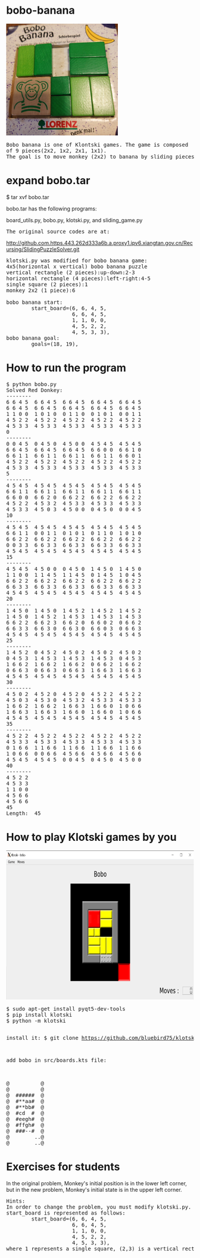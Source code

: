 # bobo-banana
<img src='bobobanana.png' width=300 height=300>
<pre>
Bobo banana is one of Klontski games. The game is composed 
of 9 pieces(2x2, 1x2, 2x1, 1x1).
The goal is to move monkey (2x2) to banana by sliding pieces.
</pre>

# expand bobo.tar
$ tar xvf bobo.tar

bobo.tar has the following programs:

board_utils.py, bobo.py, klotski.py, and sliding_game.py
<pre>
The original source codes are at:
</pre>
http://github.com.https.443.262d333a6b.a.proxy1.ipv6.xiangtan.gov.cn/Recursing/SlidingPuzzleSolver.git

<pre>
klotski.py was modified for bobo banana game:
4x5(horizontal x vertical) bobo banana puzzle 
vertical rectangle (2 pieces):up-down:2-3
horizontal rectangle (4 pieces):left-right:4-5
single square (2 pieces):1
monkey 2x2 (1 piece):6

bobo banana start:
        start_board=(6, 6, 4, 5,
                     6, 6, 4, 5,
                     1, 1, 0, 0,
                     4, 5, 2, 2,
                     4, 5, 3, 3),
bobo banana goal:
        goals=(18, 19),
</pre>

# How to run the program
<pre>
$ python bobo.py
Solved Red Donkey:
--------
6 6 4 5  6 6 4 5  6 6 4 5  6 6 4 5  6 6 4 5
6 6 4 5  6 6 4 5  6 6 4 5  6 6 4 5  6 6 4 5
1 1 0 0  1 0 1 0  0 1 1 0  0 1 0 1  0 0 1 1
4 5 2 2  4 5 2 2  4 5 2 2  4 5 2 2  4 5 2 2
4 5 3 3  4 5 3 3  4 5 3 3  4 5 3 3  4 5 3 3
0
--------
0 0 4 5  0 4 5 0  4 5 0 0  4 5 4 5  4 5 4 5
6 6 4 5  6 6 4 5  6 6 4 5  6 6 0 0  6 6 1 0
6 6 1 1  6 6 1 1  6 6 1 1  6 6 1 1  6 6 0 1
4 5 2 2  4 5 2 2  4 5 2 2  4 5 2 2  4 5 2 2
4 5 3 3  4 5 3 3  4 5 3 3  4 5 3 3  4 5 3 3
5
--------
4 5 4 5  4 5 4 5  4 5 4 5  4 5 4 5  4 5 4 5
6 6 1 1  6 6 1 1  6 6 1 1  6 6 1 1  6 6 1 1
6 6 0 0  6 6 2 0  6 6 2 2  6 6 2 2  6 6 2 2
4 5 2 2  4 5 3 2  4 5 3 3  4 5 3 3  4 5 3 3
4 5 3 3  4 5 0 3  4 5 0 0  0 4 5 0  0 0 4 5
10
--------
4 5 4 5  4 5 4 5  4 5 4 5  4 5 4 5  4 5 4 5
6 6 1 1  0 0 1 1  0 1 0 1  0 1 1 0  1 0 1 0
6 6 2 2  6 6 2 2  6 6 2 2  6 6 2 2  6 6 2 2
0 0 3 3  6 6 3 3  6 6 3 3  6 6 3 3  6 6 3 3
4 5 4 5  4 5 4 5  4 5 4 5  4 5 4 5  4 5 4 5
15
--------
4 5 4 5  4 5 0 0  0 4 5 0  1 4 5 0  1 4 5 0
1 1 0 0  1 1 4 5  1 1 4 5  0 1 4 5  1 0 4 5
6 6 2 2  6 6 2 2  6 6 2 2  6 6 2 2  6 6 2 2
6 6 3 3  6 6 3 3  6 6 3 3  6 6 3 3  6 6 3 3
4 5 4 5  4 5 4 5  4 5 4 5  4 5 4 5  4 5 4 5
20
--------
1 4 5 0  1 4 5 0  1 4 5 2  1 4 5 2  1 4 5 2
1 4 5 0  1 4 5 2  1 4 5 3  1 4 5 3  1 4 5 3
6 6 2 2  6 6 2 3  6 6 2 0  6 6 0 2  0 6 6 2
6 6 3 3  6 6 3 0  6 6 3 0  6 6 0 3  0 6 6 3
4 5 4 5  4 5 4 5  4 5 4 5  4 5 4 5  4 5 4 5
25
--------
1 4 5 2  0 4 5 2  4 5 0 2  4 5 0 2  4 5 0 2
0 4 5 3  1 4 5 3  1 4 5 3  1 4 5 3  0 4 5 3
1 6 6 2  1 6 6 2  1 6 6 2  0 6 6 2  1 6 6 2
0 6 6 3  0 6 6 3  0 6 6 3  1 6 6 3  1 6 6 3
4 5 4 5  4 5 4 5  4 5 4 5  4 5 4 5  4 5 4 5
30
--------
4 5 0 2  4 5 2 0  4 5 2 0  4 5 2 2  4 5 2 2
4 5 0 3  4 5 3 0  4 5 3 2  4 5 3 3  4 5 3 3
1 6 6 2  1 6 6 2  1 6 6 3  1 6 6 0  1 0 6 6
1 6 6 3  1 6 6 3  1 6 6 0  1 6 6 0  1 0 6 6
4 5 4 5  4 5 4 5  4 5 4 5  4 5 4 5  4 5 4 5
35
--------
4 5 2 2  4 5 2 2  4 5 2 2  4 5 2 2  4 5 2 2
4 5 3 3  4 5 3 3  4 5 3 3  4 5 3 3  4 5 3 3
0 1 6 6  1 1 6 6  1 1 6 6  1 1 6 6  1 1 6 6
1 0 6 6  0 0 6 6  4 5 6 6  4 5 6 6  4 5 6 6
4 5 4 5  4 5 4 5  0 0 4 5  0 4 5 0  4 5 0 0
40
--------
4 5 2 2
4 5 3 3
1 1 0 0
4 5 6 6
4 5 6 6
45
Length:  45
</pre>
# How to play Klotski games by you
<img src='bobo.png' width=750 height=400>
<pre>
$ sudo apt-get install pyqt5-dev-tools
$ pip install klotski
$ python -m klotski

install it:
$ git clone https://github.com/bluebird75/klotski.git

add bobo in src/boards.kts file:

<Bobo>
@          @
@          @
@  ######  @
@  #**aa#  @
@  #**bb#  @
@  #cd  #  @
@  #eegh#  @
@  #ffgh#  @
@  ###--#  @
@        ..@
@        ..@
</pre>

# Exercises for students
In the original problem, Monkey's initial position is in the lower left corner, but in the new problem, Monkey's initial state is in the upper left corner.
<pre>
Hints:
In order to change the problem, you must modify klotski.py.
start_board is represented as follows:
        start_board=(6, 6, 4, 5,
                     6, 6, 4, 5,
                     1, 1, 0, 0,
                     4, 5, 2, 2,
                     4, 5, 3, 3),
where 1 represents a single square, (2,3) is a vertical rectangle, (4,5) is a horizontal rectanble, four 6's can represent a Monkey, and 0 is an empty space.
</pre>
</pre>
